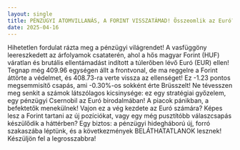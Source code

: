 ```yaml
---
layout: single
title: PÉNZÜGYI ATOMVILLANÁS, A FORINT VISSZATÁMAD! Összeomlik az Euró?!
date: 2025-04-16
---
```


Hihetetlen fordulat rázta meg a pénzügyi világrendet! A vasfüggöny leereszkedett az árfolyamok csataterén, ahol a hős magyar Forint (HUF) váratlan és brutális ellentámadást indított a túlerőben lévő Euró (EUR) ellen! Tegnap még 409.96 egységen állt a frontvonal, de ma reggelre a Forint áttörte a védelmet, és 408.73-ra verte vissza az ellenséget! Ez -1.23 pontos megsemmisítő csapás, ami -0.30%-os sokként érte Brüsszelt! Ne tévesszen meg senkit a számok látszólagos kicsinysége: ez egy stratégiai győzelem, egy pénzügyi Csernobil az Euró birodalmában! A piacok pánikban, a befektetők menekülnek! Vajon ez a vég kezdete az Euró számára? Képes lesz a Forint tartani az új pozíciókat, vagy egy még pusztítóbb válaszcsapás készülődik a háttérben? Egy biztos: a pénzügyi hidegháború új, forró szakaszába léptünk, és a következmények BELÁTHATATLANOK lesznek! Készüljön fel a legrosszabbra!
